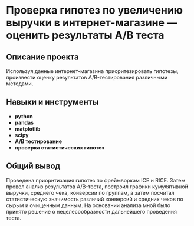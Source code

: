 # Проверка гипотез по увеличению выручки в интернет-магазине — оценить результаты A/B теста


## Описание проекта

Используя данные интернет-магазина приоритезировать гипотезы, произвести оценку результатов A/B-тестирования различными методами.


## Навыки и инструменты

- **python**
- **pandas**
- **matplotlib**
- **scipy**
- **А/В тестирование**
- **проверка статистических гипотез**


## 

## Общий вывод

Проведена приоритизация гипотез по фреймворкам ICE и RICE. Затем провел анализ
результатов A/B-теста, построил графики кумулятивной выручки, среднего чека,
конверсии по группам, а затем посчитал статистическую значимость различий конверсий
и средних чеков по сырым и очищенным данным. На основании анализа мной было
принято решение о нецелесообразности дальнейшего проведения теста.

